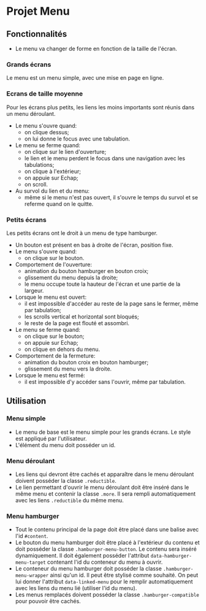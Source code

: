 # Projet Menu

## Fonctionnalités
- Le menu va changer de forme en fonction de la taille de l'écran.
### Grands écrans
Le menu est un menu simple, avec une mise en page en ligne.
### Ecrans de taille moyenne
Pour les écrans plus petits, les liens les moins importants sont réunis dans un menu déroulant.
- Le menu s'ouvre quand:
    - on clique dessus;
    - on lui donne le focus avec une tabulation.
- Le menu se ferme quand:
    - on clique sur le lien d'ouverture;
    - le lien et le menu perdent le focus dans une navigation avec les tabulations;
    - on clique à l'extérieur;
    - on appuie sur Echap;
    - on scroll.
- Au survol du lien et du menu:
    - même si le menu n'est pas ouvert, il s'ouvre le temps du survol et se referme quand on le quitte.
### Petits écrans
Les petits écrans ont le droit à un menu de type hamburger.
- Un bouton est présent en bas à droite de l'écran, position fixe.
- Le menu s'ouvre quand:
    - on clique sur le bouton.
- Comportement de l'ouverture:
    - animation du bouton hamburger en bouton croix;
    - glissement du menu depuis la droite;
    - le menu occupe toute la hauteur de l'écran et une partie de la largeur.
- Lorsque le menu est ouvert:
    - il est impossible d'accéder au reste de la page sans le fermer, même par tabulation;
    - les scrolls vertical et horizontal sont bloqués;
    - le reste de la page est flouté et assombri.
- Le menu se ferme quand:
    - on clique sur le bouton;
    - on appuie sur Echap;
    - on clique en dehors du menu.
- Comportement de la fermeture:
    - animation du bouton croix en bouton hamburger;
    - glissement du menu vers la droite.
- Lorsque le menu est fermé:
    - il est impossible d'y accéder sans l'ouvrir, même par tabulation.

## Utilisation
### Menu simple
- Le menu de base est le menu simple pour les grands écrans. Le style est appliqué par l'utilisateur.
- L'élément du menu doit posséder un id.
### Menu déroulant
- Les liens qui devront être cachés et apparaître dans le menu déroulant doivent posséder la classe `.reductible`.
- Le lien permettant d'ouvrir le menu déroulant doit être inséré dans le même menu et contenir la classe `.more`. Il sera rempli automatiquement avec les liens `.reductible` du même menu.
### Menu hamburger
- Tout le contenu principal de la page doit être placé dans une balise avec l'id `#content`.
- Le bouton du menu hamburger doit être placé à l'extérieur du contenu et doit posséder la classe `.hamburger-menu-button`. Le contenu sera inséré dynamiquement. Il doit également posséder l'attribut `data-hamburger-menu-target` contenant l'id du conteneur du menu à ouvrir.
- Le conteneur du menu hamburger doit posséder la classe `.hamburger-menu-wrapper` ainsi qu'un id. Il peut être stylisé comme souhaité. On peut lui donner l'attribut `data-linked-menu` pour le remplir automatiquement avec les liens du menu lié (utiliser l'id du menu).
- Les menus remplacés doivent posséder la classe `.hamburger-compatible` pour pouvoir être cachés.


